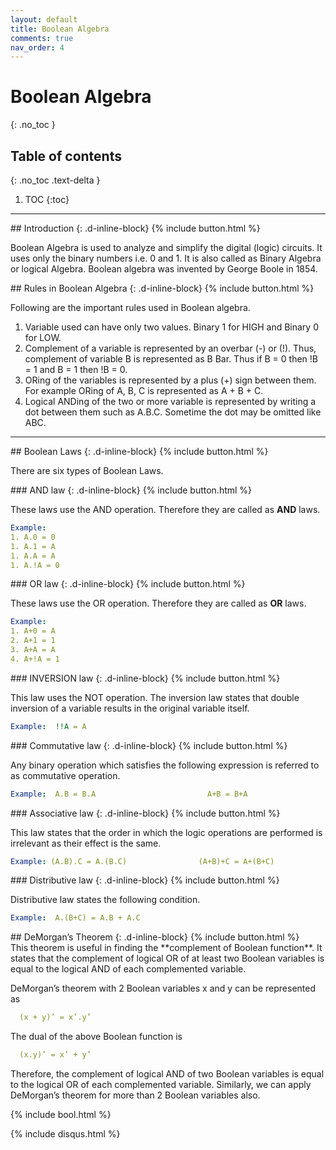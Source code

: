 ```yaml
---
layout: default
title: Boolean Algebra
comments: true
nav_order: 4
---
```


# Boolean Algebra
{: .no_toc }


## Table of contents
{: .no_toc .text-delta }

1. TOC
{:toc}

---



<div class="main-sub-heading" markdown="1">
## Introduction
{: .d-inline-block}
{% include button.html %}
</div>

Boolean Algebra is used to analyze and simplify the digital (logic) circuits. 
It uses only the binary numbers i.e. 0 and 1. 
It is also called as Binary Algebra or logical Algebra. 
Boolean algebra was invented by George Boole in 1854.



<div class="main-sub-heading" markdown="1">
## Rules in Boolean Algebra
{: .d-inline-block}
{% include button.html %}
</div>

Following are the important rules used in Boolean algebra.

1. Variable used can have only two values. Binary 1 for HIGH and Binary 0 for LOW.
1. Complement of a variable is represented by an overbar (-) or (!). Thus, complement of variable B is represented as B Bar. Thus if B = 0 then !B  = 1 and B = 1 then !B  = 0.
1. ORing of the variables is represented by a plus (+) sign between them. For example ORing of A, B, C is represented as A + B + C.
1. Logical ANDing of the two or more variable is represented by writing a dot between them such as A.B.C. Sometime the dot may be omitted like ABC.
   
---

<div class="main-sub-heading" markdown="1">
## Boolean Laws
{: .d-inline-block}
{% include button.html %}
</div>

There are six types of Boolean Laws.

<div class="main-sub-heading" markdown="1">
### AND law
{: .d-inline-block}
{% include button.html %}
</div>

These laws use the AND operation. Therefore they are called as **AND** laws.
```yaml
Example:  
1. A.0 = 0
1. A.1 = A
1. A.A = A
1. A.!A = 0
```

<div class="main-sub-heading" markdown="1">
### OR law
{: .d-inline-block}
{% include button.html %}
</div>

These laws use the OR operation. Therefore they are called as **OR** laws.
```yaml
Example:  
1. A+0 = A
2. A+1 = 1
3. A+A = A
4. A+!A = 1
```

<div class="main-sub-heading" markdown="1">
### INVERSION law
{: .d-inline-block}
{% include button.html %}
</div>

This law uses the NOT operation. The inversion law states that double inversion of a variable results in the original variable itself.

```yaml
Example:  !!A = A
```




<div class="main-sub-heading" markdown="1">
### Commutative law
{: .d-inline-block}
{% include button.html %}
</div>

Any binary operation which satisfies the following expression is referred to as commutative operation.
```yaml
Example:  A.B = B.A                         A+B = B+A
```


<div class="main-sub-heading" markdown="1">
### Associative law
{: .d-inline-block}
{% include button.html %}
</div>

This law states that the order in which the logic operations are performed is irrelevant as their effect is the same.

```yaml
Example: (A.B).C = A.(B.C)                (A+B)+C = A+(B+C)
```

<div class="main-sub-heading" markdown="1">
### Distributive law
{: .d-inline-block}
{% include button.html %}
</div>

Distributive law states the following condition.
```yaml
Example:  A.(B+C) = A.B + A.C

```


<div class="main-sub-heading" markdown="1">
## DeMorgan’s Theorem
{: .d-inline-block}
{% include button.html %}
</div>
This theorem is useful in finding the **complement of Boolean function**. It states that the complement of logical OR of at least two Boolean variables is equal to the logical AND of each complemented variable.

DeMorgan’s theorem with 2 Boolean variables x and y can be represented as
```yaml
  (x + y)’ = x’.y’
```
The dual of the above Boolean function is
```yaml
  (x.y)’ = x’ + y’
```
Therefore, the complement of logical AND of two Boolean variables is equal to the logical OR of each complemented variable. Similarly, we can apply DeMorgan’s theorem for more than 2 Boolean variables also.

{% include bool.html %}



{% include disqus.html %}
